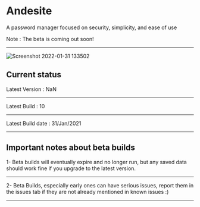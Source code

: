 # Andesite
A password manager focused on security, simplicity, and ease of use

Note : The beta is coming out soon!
- - - -
![Screenshot 2022-01-31 133502](https://user-images.githubusercontent.com/79132875/151833690-619002e8-f895-4c5f-8bda-1207c53e8f00.png)

Current status
---------------------------------
Latest Version : NaN
- - -
Latest Build : 10
- - -
Latest Build date : 31/Jan/2021
- - -

Important notes about beta builds
---------------------------------
1- Beta builds will eventually expire and no longer run, but any saved data should work fine if you upgrade to the latest version.
- - - -
2- Beta Builds, especially early ones can have serious issues, report them in the issues tab if they are not already mentioned in known issues :)
- - - -
